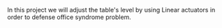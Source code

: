 In this project we will adjust the table's level by using Linear actuators in order to defense office syndrome problem.
